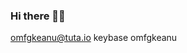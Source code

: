 ### Hi there 👋🌸




omfgkeanu@tuta.io
keybase omfgkeanu
<!--
**wh1t3t5/wh1t3t5** is a ✨ _special_ ✨ repository because its `README.md` (this file) appears on your GitHub profile.
